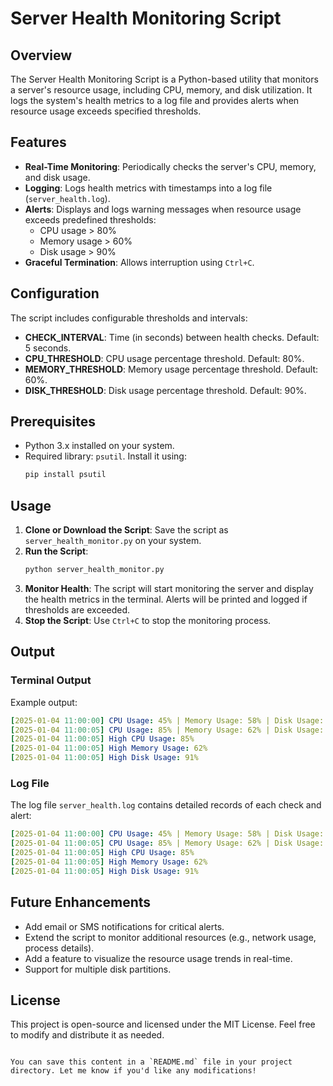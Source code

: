 # Server Health Monitoring Script

## Overview
The Server Health Monitoring Script is a Python-based utility that monitors a server's resource usage, including CPU, memory, and disk utilization. It logs the system's health metrics to a log file and provides alerts when resource usage exceeds specified thresholds.

## Features
- **Real-Time Monitoring**: Periodically checks the server's CPU, memory, and disk usage.
- **Logging**: Logs health metrics with timestamps into a log file (`server_health.log`).
- **Alerts**: Displays and logs warning messages when resource usage exceeds predefined thresholds:
  - CPU usage > 80%
  - Memory usage > 60%
  - Disk usage > 90%
- **Graceful Termination**: Allows interruption using `Ctrl+C`.

## Configuration
The script includes configurable thresholds and intervals:
- **CHECK_INTERVAL**: Time (in seconds) between health checks. Default: 5 seconds.
- **CPU_THRESHOLD**: CPU usage percentage threshold. Default: 80%.
- **MEMORY_THRESHOLD**: Memory usage percentage threshold. Default: 60%.
- **DISK_THRESHOLD**: Disk usage percentage threshold. Default: 90%.

## Prerequisites
- Python 3.x installed on your system.
- Required library: `psutil`. Install it using:
  ```bash
  pip install psutil
  ```

## Usage
1. **Clone or Download the Script**: Save the script as `server_health_monitor.py` on your system.
2. **Run the Script**:
   ```bash
   python server_health_monitor.py
   ```
3. **Monitor Health**: The script will start monitoring the server and display the health metrics in the terminal. Alerts will be printed and logged if thresholds are exceeded.
4. **Stop the Script**: Use `Ctrl+C` to stop the monitoring process.

## Output

### Terminal Output
Example output:
```yaml
[2025-01-04 11:00:00] CPU Usage: 45% | Memory Usage: 58% | Disk Usage: 72%
[2025-01-04 11:00:05] CPU Usage: 85% | Memory Usage: 62% | Disk Usage: 91%
[2025-01-04 11:00:05] High CPU Usage: 85%
[2025-01-04 11:00:05] High Memory Usage: 62%
[2025-01-04 11:00:05] High Disk Usage: 91%
```

### Log File
The log file `server_health.log` contains detailed records of each check and alert:
```yaml
[2025-01-04 11:00:00] CPU Usage: 45% | Memory Usage: 58% | Disk Usage: 72%
[2025-01-04 11:00:05] CPU Usage: 85% | Memory Usage: 62% | Disk Usage: 91%
[2025-01-04 11:00:05] High CPU Usage: 85%
[2025-01-04 11:00:05] High Memory Usage: 62%
[2025-01-04 11:00:05] High Disk Usage: 91%
```

## Future Enhancements
- Add email or SMS notifications for critical alerts.
- Extend the script to monitor additional resources (e.g., network usage, process details).
- Add a feature to visualize the resource usage trends in real-time.
- Support for multiple disk partitions.

## License
This project is open-source and licensed under the MIT License. Feel free to modify and distribute it as needed.
```

You can save this content in a `README.md` file in your project directory. Let me know if you'd like any modifications!
